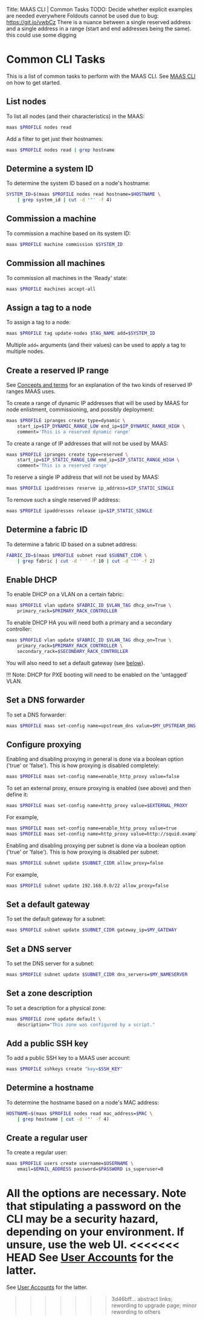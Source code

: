 Title: MAAS CLI | Common Tasks
TODO:  Decide whether explicit examples are needed everywhere
       Foldouts cannot be used due to bug: https://git.io/vwbCz
       There is a nuance between a single reserved address and a single address in a range (start and end addresses being the same). this could use some digging


# Common CLI Tasks

This is a list of common tasks to perform with the MAAS CLI. See
[MAAS CLI](manage-cli.md) on how to get started.


## List nodes

To list all nodes (and their characteristics) in the MAAS:

```bash
maas $PROFILE nodes read
```

Add a filter to get just their hostnames:

```bash
maas $PROFILE nodes read | grep hostname
```


## Determine a system ID

To determine the system ID based on a node's hostname:

```bash
SYSTEM_ID=$(maas $PROFILE nodes read hostname=$HOSTNAME \
	| grep system_id | cut -d '"' -f 4)
```


## Commission a machine

To commission a machine based on its system ID:

```bash
maas $PROFILE machine commission $SYSTEM_ID
```


## Commission all machines

To commission all machines in the 'Ready' state:

```bash
maas $PROFILE machines accept-all
```


## Assign a tag to a node

To assign a tag to a node:

```bash
maas $PROFILE tag update-nodes $TAG_NAME add=$SYSTEM_ID
```

Multiple `add=` arguments (and their values) can be used to apply a tag to
multiple nodes. 


## Create a reserved IP range

See
[Concepts and terms](intro-concepts.md#ip-ranges)
for an explanation of the two kinds of reserved IP ranges MAAS uses.

To create a range of dynamic IP addresses that will be used by MAAS for
node enlistment, commissioning, and possibly deployment:

```bash
maas $PROFILE ipranges create type=dynamic \
	start_ip=$IP_DYNAMIC_RANGE_LOW end_ip=$IP_DYNAMIC_RANGE_HIGH \
	comment='This is a reserved dynamic range'
```

To create a range of IP addresses that will not be used by MAAS:

```bash
maas $PROFILE ipranges create type=reserved \
	start_ip=$IP_STATIC_RANGE_LOW end_ip=$IP_STATIC_RANGE_HIGH \
	comment='This is a reserved range'
```

To reserve a single IP address that will not be used by MAAS:

```bash
maas $PROFILE ipaddresses reserve ip_address=$IP_STATIC_SINGLE
```

To remove such a single reserved IP address:

```bash
maas $PROFILE ipaddresses release ip=$IP_STATIC_SINGLE
```


## Determine a fabric ID

To determine a fabric ID based on a subnet address:

```bash
FABRIC_ID=$(maas $PROFILE subnet read $SUBNET_CIDR \
	| grep fabric | cut -d ' ' -f 10 | cut -d '"' -f 2)
```


## Enable DHCP

To enable DHCP on a VLAN on a certain fabric:

```bash
maas $PROFILE vlan update $FABRIC_ID $VLAN_TAG dhcp_on=True \
	primary_rack=$PRIMARY_RACK_CONTROLLER
```

To enable DHCP HA you will need both a primary and a secondary controller:

```bash
maas $PROFILE vlan update $FABRIC_ID $VLAN_TAG dhcp_on=True \
	primary_rack=$PRIMARY_RACK_CONTROLLER \
	secondary_rack=$SECONDARY_RACK_CONTROLLER 
```

You will also need to set a default gateway (see
[below][anchor__set-a-default-gateway]).

!!! Note: DHCP for PXE booting will need to be enabled on the 'untagged' VLAN.


## Set a DNS forwarder

To set a DNS forwarder:

```bash
maas $PROFILE maas set-config name=upstream_dns value=$MY_UPSTREAM_DNS
```


## Configure proxying

Enabling and disabling proxying in general is done via a boolean option ('true'
or 'false'). This is how proxying is disabled completely:

```bash
maas $PROFILE maas set-config name=enable_http_proxy value=false
```

To set an external proxy, ensure proxying is enabled (see above) and then
define it:

```bash
maas $PROFILE maas set-config name=http_proxy value=$EXTERNAL_PROXY
```

For example,

```bash
maas $PROFILE maas set-config name=enable_http_proxy value=true
maas $PROFILE maas set-config name=http_proxy value=http://squid.example.com:3128/
```

Enabling and disabling proxying per subnet is done via a boolean option ('true'
or 'false'). This is how proxying is disabled per subnet:

```bash
maas $PROFILE subnet update $SUBNET_CIDR allow_proxy=false
```

For example,

```bash
maas $PROFILE subnet update 192.168.0.0/22 allow_proxy=false
```


## Set a default gateway

To set the default gateway for a subnet:

```bash
maas $PROFILE subnet update $SUBNET_CIDR gateway_ip=$MY_GATEWAY
```


## Set a DNS server

To set the DNS server for a subnet:

```bash
maas $PROFILE subnet update $SUBNET_CIDR dns_servers=$MY_NAMESERVER
```


## Set a zone description

To set a description for a physical zone:

```bash
maas $PROFILE zone update default \
	description="This zone was configured by a script."
```


## Add a public SSH key

To add a public SSH key to a MAAS user account:

```bash
maas $PROFILE sshkeys create "key=$SSH_KEY"
```


## Determine a hostname

To determine the hostname based on a node's MAC address:

```bash
HOSTNAME=$(maas $PROFILE nodes read mac_address=$MAC \
	| grep hostname | cut -d '"' -f 4)
```


## Create a regular user

To create a regular user:

```bash
maas $PROFILE users create username=$USERNAME \
	email=$EMAIL_ADDRESS password=$PASSWORD is_superuser=0
```

All the options are necessary. Note that stipulating a password on the CLI may
be a security hazard, depending on your environment. If unsure, use the web UI.
<<<<<<< HEAD
See [User Accounts](manage-account.md) for the latter.
=======
See [User Accounts][manage-account] for the latter.


<!-- LINKS -->

[manage-cli]: manage-cli.md
[concepts-ipranges]: intro-concepts.md#ip-ranges
[manage-account]: manage-account.md
[anchor__set-a-default-gateway]: #set-a-default-gateway
>>>>>>> 3d46bff... abstract links; rewording to upgrade page; minor rewording to others
